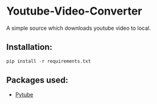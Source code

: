 # Youtube-Video-Converter

A simple source which downloads youtube video to local.

## Installation:
```py
pip install -r requirements.txt
```

## Packages used:

-   [Pytube](https://pytube.io/en/latest/)
